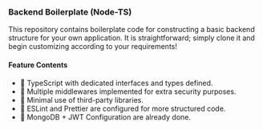 ### Backend Boilerplate (Node-TS)

This repository contains boilerplate code for constructing a basic backend structure for your own application. It is straightforward; simply clone it and begin customizing according to your requirements!

#### Feature Contents

- 📌 TypeScript with dedicated interfaces and types defined.
- 📌 Multiple middlewares implemented for extra security purposes.
- 📌 Minimal use of third-party libraries.
- 📌 ESLint and Prettier are configured for more structured code.
- 📌 MongoDB + JWT Configuration are already done.
